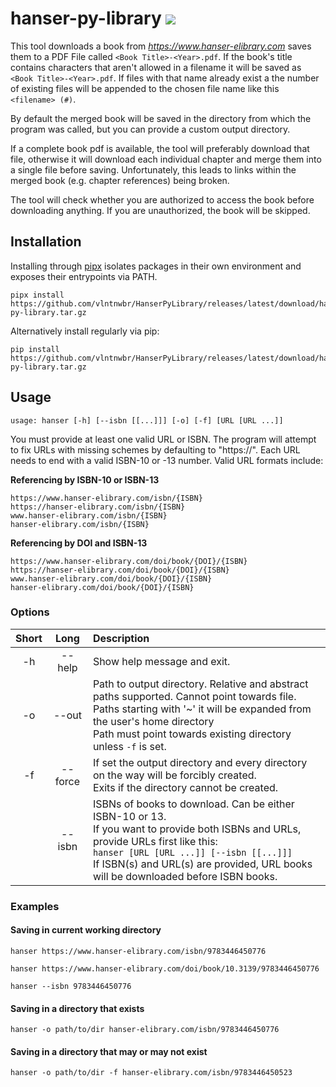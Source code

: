 # hanser-py-library ![](https://github.com/vlntnwbr/hanserpylibrary/workflows/Tests/badge.svg)

This tool downloads a book from *<https://www.hanser-elibrary.com>*  saves them
to a PDF File called `<Book Title>-<Year>.pdf`. If the book's title contains
characters that aren't allowed in a filename it will be saved as
`<Book Title>-<Year>.pdf`. If files with that name already exist a the number
of existing files will be appended to the chosen file name like this
`<filename> (#)`.

By default the merged book will be saved in the directory from which the
program was called, but you can provide a custom output directory.

If a complete book pdf is available, the tool will preferably download that
file, otherwise it will download each individual chapter and merge them into a
single file before saving. Unfortunately, this leads to links within the merged
book (e.g. chapter references) being broken.

The tool will check whether you are authorized to access the book before
downloading anything. If you are unauthorized, the book will be skipped.

## Installation
Installing through [pipx][1] isolates packages in their own environment and
exposes their entrypoints via PATH.
```
pipx install https://github.com/vlntnwbr/HanserPyLibrary/releases/latest/download/hanser-py-library.tar.gz
```
Alternatively install regularly via pip: 
```
pip install https://github.com/vlntnwbr/HanserPyLibrary/releases/latest/download/hanser-py-library.tar.gz
```

## Usage
```
usage: hanser [-h] [--isbn [[...]]] [-o] [-f] [URL [URL ...]]
```

You must provide at least one valid URL or ISBN. The program will attempt
to fix URLs with missing schemes by defaulting to "https://". Each URL
needs to end with a valid ISBN-10 or -13 number. Valid URL formats include:

**Referencing by ISBN-10 or ISBN-13**
```
https://www.hanser-elibrary.com/isbn/{ISBN}
https://hanser-elibrary.com/isbn/{ISBN}
www.hanser-elibrary.com/isbn/{ISBN}
hanser-elibrary.com/isbn/{ISBN}
```

**Referencing by DOI and ISBN-13**
```
https://www.hanser-elibrary.com/doi/book/{DOI}/{ISBN}
https://hanser-elibrary.com/doi/book/{DOI}/{ISBN}
www.hanser-elibrary.com/doi/book/{DOI}/{ISBN}
hanser-elibrary.com/doi/book/{DOI}/{ISBN}
```

### Options
| **Short** | **Long** | **Description** |
| :-: | :-: | :-- |
| -h | --help | Show help message and exit. |
| -o | --out | Path to output directory. Relative and abstract paths supported. Cannot point towards file. <br> Paths starting with '~' it will be expanded from the user's home directory <br> Path must point towards existing directory unless `-f` is set.|
| -f | --force | If set the output directory and every directory on the way will be forcibly created. <br> Exits if the directory cannot be created. |
|    | --isbn | ISBNs of books to download. Can be either ISBN-10 or 13. <br> If you want to provide both ISBNs and URLs, provide URLs first like this: <br> `hanser [URL [URL ...]] [--isbn [[...]]]`<br> If ISBN(s) and URL(s) are provided, URL books will be downloaded before ISBN books.|

### Examples
#### Saving in current working directory
```
hanser https://www.hanser-elibrary.com/isbn/9783446450776

hanser https://www.hanser-elibrary.com/doi/book/10.3139/9783446450776

hanser --isbn 9783446450776
```
#### Saving in a directory that exists
```
hanser -o path/to/dir hanser-elibrary.com/isbn/9783446450776
```

#### Saving in a directory that may or may not exist
```
hanser -o path/to/dir -f hanser-elibrary.com/isbn/9783446450523
```

[1]: https://github.com/pipxproject/pipx